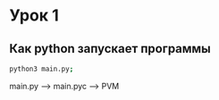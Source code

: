 # Урок 1

## Как python запускает программы
```bash
python3 main.py;
```
main.py --> main.pyc --> PVM
